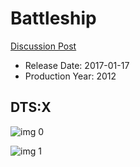 # Battleship

[Discussion Post](https://www.avsforum.com/threads/bass-eq-for-filtered-movies.2995212/post-56793968)

* Release Date: 2017-01-17
* Production Year: 2012

## DTS:X

![img 0](https://i.imgur.com/B4ee8Zh.jpg)

![img 1](https://i.imgur.com/eSkQnZr.jpg)

